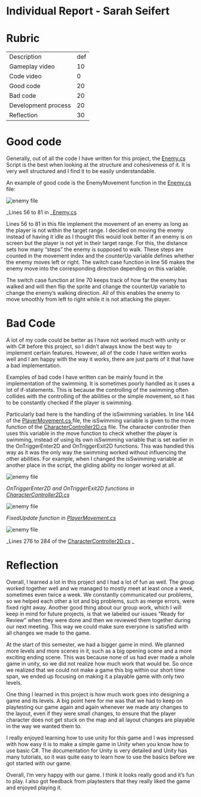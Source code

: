 # Individual Report - Sarah Seifert


# Rubric


<table>
  <tr>
   <td>Description
   </td>
   <td>def
   </td>
  </tr>
  <tr>
   <td>Gameplay video
   </td>
   <td>10
   </td>
  </tr>
  <tr>
   <td>Code video
   </td>
   <td>0
   </td>
  </tr>
  <tr>
   <td>Good code
   </td>
   <td>20
   </td>
  </tr>
  <tr>
   <td>Bad code
   </td>
   <td>20
   </td>
  </tr>
  <tr>
   <td>Development process
   </td>
   <td>20
   </td>
  </tr>
  <tr>
   <td>Reflection
   </td>
   <td>30
   </td>
  </tr>
</table>





# Good code

Generally, out of all the code I have written for this project, the [Enemy.cs](https://git.gvk.idi.ntnu.no/course/imt3603/imt3603-2022-workspace/symbiosis/this-symbiotic-world-of-ours/-/blob/main/This_Symbiotic_World_Of_Ours/Assets/Scripts/Enemy.cs) Script is the best when looking at the structure and cohesiveness of it. It is very well structured and I find it to be easily understandable.

An example of good code is the EnemyMovement function in the [Enemy.cs](https://git.gvk.idi.ntnu.no/course/imt3603/imt3603-2022-workspace/symbiosis/this-symbiotic-world-of-ours/-/blob/main/This_Symbiotic_World_Of_Ours/Assets/Scripts/Enemy.cs) file:


![enemy file](./Images/enemies_sarah.png)
 

_Lines 56 to 81 in _[Enemy.cs](https://git.gvk.idi.ntnu.no/course/imt3603/imt3603-2022-workspace/symbiosis/this-symbiotic-world-of-ours/-/blob/main/This_Symbiotic_World_Of_Ours/Assets/Scripts/Enemy.cs)

 

Lines 56 to 81 in this file implement the movement of an enemy as long as the player is not within the target range. I decided on moving the enemy instead of having it idle as I thought this would look better if an enemy is on screen but the player is not yet in their target range. For this, the distance sets how many “steps” the enemy is supposed to walk. These steps are counted in the movement index and the counterUp variable defines whether the enemy moves left or right. The switch case function in line 56 makes the enemy move into the corresponding direction depending on this variable.

The switch case function at line 70 keeps track of how far the enemy has walked and will then flip the sprite and change the counterUp variable to change the enemy’s walking direction. All of this enables the enemy to move smoothly from left to right while it is not attacking the player.


# Bad Code

A lot of my code could be better as I have not worked much with unity or with C# before this project, so I didn’t always know the best way to implement certain features. However, all of the code I have written works well and I am happy with the way it works, there are just parts of it that have a bad implementation.

Examples of bad code I have written can be mainly found in the implementation of the swimming. It is sometimes poorly handled as it uses a lot of if-statements. This is because the controlling of the swimming often collides with the controlling of the abilities or the simple movement, so it has to be constantly checked if the player is swimming.

 

Particularly bad here is the handling of the isSwimming variables. In line 144 of the [PlayerMovement.cs ](https://git.gvk.idi.ntnu.no/course/imt3603/imt3603-2022-workspace/symbiosis/this-symbiotic-world-of-ours/-/blob/main/This_Symbiotic_World_Of_Ours/Assets/Scripts/PlayerMovement.cs)file, the isSwimming variable is given to the move function of the  [CharacterController2D.cs](https://git.gvk.idi.ntnu.no/course/imt3603/imt3603-2022-workspace/symbiosis/this-symbiotic-world-of-ours/-/blob/main/This_Symbiotic_World_Of_Ours/Assets/Scripts/CharacterController2D.cs) file. The character controller then uses this variable in the move function to check whether the player is swimming, instead of using its own isSwimming variable that is set earlier in the OnTriggerEnter2D and OnTriggerExit2D functions. This was handled this way as it was the only way the swimming worked without influencing the other abilities. For example, when I changed the isSwimming variable at another place in the script, the gliding ability no longer worked at all.



![enemy file](./Images/ontrigger_sarah.png)


_OnTriggerEnter2D and OnTriggerExit2D functions in [CharacterController2D.cs](https://git.gvk.idi.ntnu.no/course/imt3603/imt3603-2022-workspace/symbiosis/this-symbiotic-world-of-ours/-/blob/main/This_Symbiotic_World_Of_Ours/Assets/Scripts/CharacterController2D.cs)_



![enemy file](./Images/playermovement_sarah.png)


_FixedUpdate function in [PlayerMovement.cs](https://git.gvk.idi.ntnu.no/course/imt3603/imt3603-2022-workspace/symbiosis/this-symbiotic-world-of-ours/-/blob/main/This_Symbiotic_World_Of_Ours/Assets/Scripts/PlayerMovement.cs)_



![enemy file](./Images/move_sarah.png)


_Lines 276 to 284 of the [CharacterController2D.cs](https://git.gvk.idi.ntnu.no/course/imt3603/imt3603-2022-workspace/symbiosis/this-symbiotic-world-of-ours/-/blob/main/This_Symbiotic_World_Of_Ours/Assets/Scripts/CharacterController2D.cs) _


# Reflection

Overall, I learned a lot in this project and I had a lot of fun as well. The group worked together well and we managed to mostly meet at least once a week, sometimes even twice a week. We constantly communicated our problems, so we helped each other a lot and big problems, such as merge errors, were fixed right away. Another good thing about our group work, which I will keep in mind for future projects, is that we labeled our issues “Ready for Review” when they were done and then we reviewed them together during our next meeting. This way we could make sure everyone is satisfied with all changes we made to the game.

At the start of this semester, we had a bigger game in mind. We planned more levels and more scenes in it, such as a big opening scene and a more exciting ending scene. This was because none of us had ever made a whole game in unity, so we did not realize how much work that would be. So once we realized that we could not make a game this big within our short time span, we ended up focusing on making it a playable game with only two levels.

One thing I learned in this project is how much work goes into designing a game and its levels. A big point here for me was that we had to keep on playtesting our game again and again whenever we made any changes to the layout, even if they were small changes, to ensure that the player character does not get stuck on the map and all layout changes are playable in the way we wanted them to. 

I really enjoyed learning how to use unity for this game and I was impressed with how easy it is to make a simple game in Unity when you know how to use basic C#. The documentation for Unity is very detailed and Unity has many tutorials, so it was quite easy to learn how to use the basics before we got started with our game.

Overall, I’m very happy with our game. I think it looks really good and it’s fun to play. I also got feedback from playtesters that they really liked the game and enjoyed playing it.

